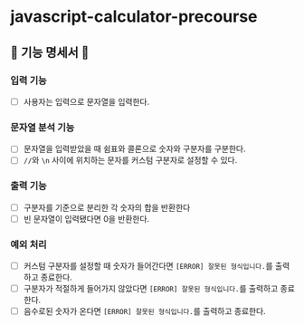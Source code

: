 # javascript-calculator-precourse

## 🎯 기능 명세서 🎯

### 입력 기능

- [ ] 사용자는 입력으로 문자열을 입력한다.

### 문자열 분석 기능

- [ ] 문자열을 입력받았을 때 쉼표와 콜론으로 숫자와 구분자를 구분한다.
- [ ] `//`와 `\n` 사이에 위치하는 문자를 커스텀 구분자로 설정할 수 있다.

### 출력 기능

- [ ] 구분자를 기준으로 분리한 각 숫자의 합을 반환한다
- [ ] 빈 문자열이 입력됐다면 0을 반환한다.

### 예외 처리

- [ ] 커스텀 구분자를 설정할 때 숫자가 들어간다면 `[ERROR] 잘못된 형식입니다.`를 출력하고 종료한다.
- [ ] 구분자가 적절하게 들어가지 않았다면 `[ERROR] 잘못된 형식입니다.`를 출력하고 종료한다.
- [ ] 음수로된 숫자가 온다면 `[ERROR] 잘못된 형식입니다.`를 출력하고 종료한다.
